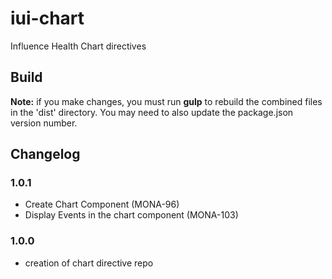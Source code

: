 # iui-chart

Influence Health Chart directives

## Build
**Note:** if you make changes, you must run **gulp** to rebuild the combined files in the 'dist' directory. You may need to also update the package.json version number.

## Changelog

### 1.0.1
- Create Chart Component (MONA-96)
- Display Events in the chart component (MONA-103)

### 1.0.0
- creation of chart directive repo

